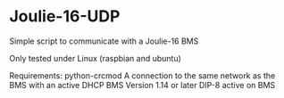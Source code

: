 # Joulie-16-UDP
Simple script to communicate with a Joulie-16 BMS


Only tested under Linux (raspbian and ubuntu)

Requirements:
python-crcmod
A connection to the same network as the BMS with an active DHCP
BMS Version 1.14 or later
DIP-8 active on BMS
